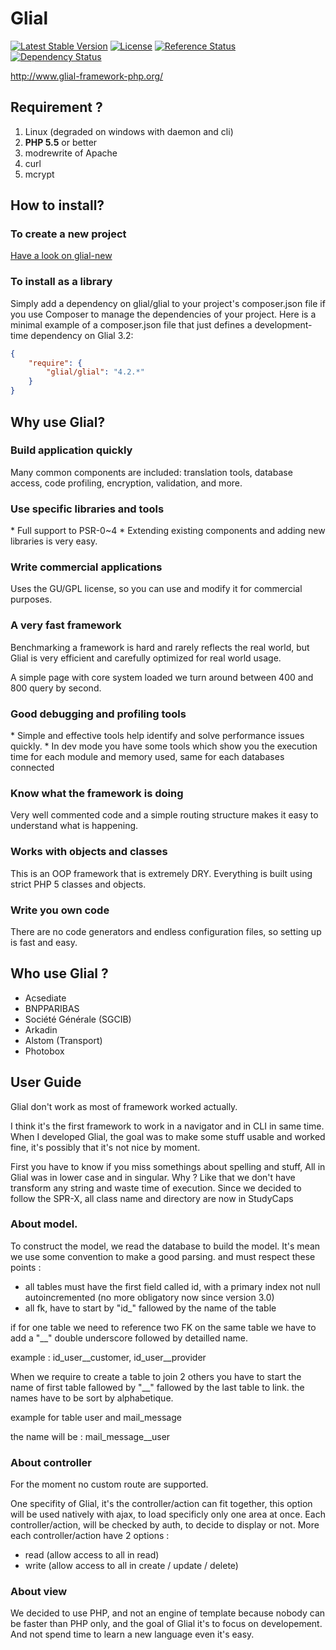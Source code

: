 Glial
=====

[![Latest Stable Version](https://poser.pugx.org/glial/glial/v/stable.png)](https://packagist.org/packages/glial/glial) [![License](https://poser.pugx.org/glial/glial/license.png)](https://packagist.org/packages/glial/glial)
[![Reference Status](https://www.versioneye.com/php/glial:glial/reference_badge.svg?style=flat)](https://www.versioneye.com/php/glial:glial/references)
[![Dependency Status](https://www.versioneye.com/php/glial:glial/dev-master/badge.png)](https://www.versioneye.com/php/glial:glial/dev-master)

http://www.glial-framework-php.org/

<h2>Requirement ?</h2>

1. Linux (degraded on windows with daemon and cli)
1. **PHP 5.5** or better
1. modrewrite of Apache
1. curl
2. mcrypt

<h2>How to install?</h2>


<h3>To create a new project</h3>
<a href="https://github.com/Esysteme/glial-new">Have a look on glial-new</a>

<h3>To install as a library</h3>

Simply add a dependency on glial/glial to your project's composer.json file if you use Composer to manage the dependencies of your project. Here is a minimal example of a composer.json file that just defines a development-time dependency on Glial 3.2:

```json
{
    "require": {
        "glial/glial": "4.2.*"
    }
}
```

<h2>Why use Glial?</h2>

<h3>Build application quickly</h3>
Many common components are included: translation tools, database access, code profiling, encryption, validation, and more.

<h3>Use specific libraries and tools</h3>
* Full support to PSR-0~4
* Extending existing components and adding new libraries is very easy.


<h3>Write commercial applications</h3>
Uses the GU/GPL license, so you can use and modify it for commercial purposes.

<h3>A very fast framework</h3>
Benchmarking a framework is hard and rarely reflects the real world, but Glial is very efficient and carefully optimized for real world usage.

A simple page with core system loaded we turn around between 400 and 800 query by second. 


<h3>Good debugging and profiling tools</h3>
* Simple and effective tools help identify and solve performance issues quickly.
* In dev mode you have some tools which show you the execution time for each module and memory used, same for each databases connected


<h3>Know what the framework is doing</h3>
Very well commented code and a simple routing structure makes it easy to understand what is happening.

<h3>Works with objects and classes</h3>
This is an OOP framework that is extremely DRY. Everything is built using strict PHP 5 classes and objects.

<h3>Write you own code</h3>
There are no code generators and endless configuration files, so setting up is fast and easy.


<h2>Who use Glial ?</h2>

* Acsediate
* BNPPARIBAS
* Société Générale (SGCIB)
* Arkadin
* Alstom (Transport)
* Photobox


<h2>User Guide</h2>

Glial don't work as most of framework worked actually.


I think it's the first framework to work in a navigator and in CLI in same time.
When I developed Glial, the goal was to make some stuff usable and worked fine, it's possibly that it's not nice by moment.

First you have to know if you miss somethings about spelling and stuff, All in Glial was in lower case and in singular.
Why ? Like that we don't have transform any string and waste time of execution.
Since we decided to follow the SPR-X, all class name and directory are now in StudyCaps



<h3>About model.</h3>

To construct the model, we read the database to build the model. It's mean we use some convention to make a good parsing. and must respect these points :


* all tables must have the first field called id, with a primary index not null autoincremented (no more obligatory now since version 3.0)
* all fk, have to start by "id_" fallowed by the name of the table

if for one table we need to reference two FK on the same table we have to add a "__" double underscore followed by detailled name.

example : id_user__customer, id_user__provider

When we require to create a table to join 2 others you have to start the name of first table fallowed by "__" fallowed by the last table to link.
the names have to be sort by alphabetique.

example for table user and mail_message

the name will be : mail_message__user



<h3>About controller</h3>

For the moment no custom route are supported.

One specifity of Glial, it's the controller/action can fit together, this option will be used natively with ajax, to load specificly only one area at once.
Each controller/action, will be checked by auth, to decide to display or not. More each controller/action have 2 options :
- read (allow access to all in read)
- write (allow access to all in create / update / delete)


<h3>About view</h3>

We decided to use PHP, and not an engine of template because nobody can be faster than PHP only, and the goal of Glial it's to focus on developement.
And not spend time to learn a new language even it's easy.




